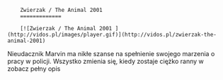 
        Zwierzak / The Animal 2001 
        =============
        
        [![Zwierzak / The Animal 2001 ](http://vidos.pl/images/player.gif)](http://vidos.pl/zwierzak-the-animal-2001)
        
        
 Nieudacznik Marvin ma nikłe szanse na spełnienie swojego marzenia o pracy w policji. Wszystko zmienia się, kiedy zostaje ciężko ranny w zobacz pełny opis
    
